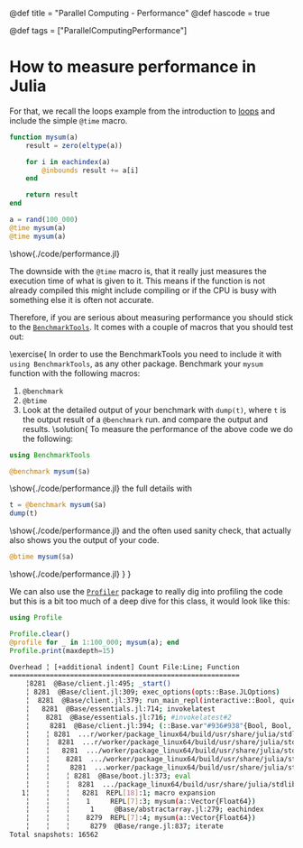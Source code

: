 @def title = "Parallel Computing - Performance"
@def hascode = true

@def tags = ["ParallelComputingPerformance"]

# How to measure performance in Julia

For that, we recall the loops example from the introduction to [loops](../../introduction/loops.html) and include the simple `@time` macro.
```julia:./code/performance.jl
function mysum(a)
    result = zero(eltype(a))

    for i in eachindex(a)
        @inbounds result += a[i]
    end

    return result
end

a = rand(100_000)
@time mysum(a)
@time mysum(a)
```
\show{./code/performance.jl}

The downside with the `@time` macro is, that it really just measures the execution time of what is given to it. This means if the function is not already compiled this might include compiling or if the CPU is busy with something else it is often not accurate. 

Therefore, if you are serious about measuring  performance you should stick to the [`BenchmarkTools`](https://juliaci.github.io/BenchmarkTools.jl/stable/). It comes with a couple of macros that you should test out:

\exercise{
In order to use the BenchmarkTools you need to include it with `using BenchmarkTools`, as any other package. 
Benchmark your `mysum` function with the following macros:
1. `@benchmark`
1. `@btime` 
1. Look at the detailed output of your benchmark with `dump(t)`, where `t` is the output result of a `@benchmark` run.
and compare the output and results.
\solution{
To measure the performance of the above code we do the following:
```julia:./code/performance.jl
using BenchmarkTools

@benchmark mysum($a)
```
\show{./code/performance.jl}
the full details with 
```julia:./code/performance.jl
t = @benchmark mysum($a)
dump(t)
```
\show{./code/performance.jl}
and the often used sanity check, that actually also shows you the output of your code.
```julia:./code/performance.jl
@btime mysum($a)
```
\show{./code/performance.jl}
}
}

We can also use the [`Profiler`](https://docs.julialang.org/en/v1/manual/profile/#Profiling) package to really dig into profiling the code but this is a bit too much of a deep dive for this class, it would look like this:
```julia:./code/performance.jl
using Profile

Profile.clear()
@profile for _ in 1:100_000; mysum(a); end
Profile.print(maxdepth=15)
```
```bash
Overhead ╎ [+additional indent] Count File:Line; Function
=========================================================
    ╎8281  @Base/client.jl:495; _start()
    ╎ 8281  @Base/client.jl:309; exec_options(opts::Base.JLOptions)
    ╎  8281  @Base/client.jl:379; run_main_repl(interactive::Bool, quiet::Bool, banner::Bool, history_file::Bool, color_set::Bool)
    ╎   8281  @Base/essentials.jl:714; invokelatest
    ╎    8281  @Base/essentials.jl:716; #invokelatest#2
    ╎     8281  @Base/client.jl:394; (::Base.var"#936#938"{Bool, Bool, Bool})(REPL::Module)
    ╎    ╎ 8281  ...r/worker/package_linux64/build/usr/share/julia/stdlib/v1.7/REPL/src/REPL.jl:351; run_repl(repl::REPL.AbstractREPL, consumer::Any)
    ╎    ╎  8281  ...r/worker/package_linux64/build/usr/share/julia/stdlib/v1.7/REPL/src/REPL.jl:364; run_repl(repl::REPL.AbstractREPL, consumer::Any; backend_on_current_task::Bool)
    ╎    ╎   8281  .../worker/package_linux64/build/usr/share/julia/stdlib/v1.7/REPL/src/REPL.jl:231; start_repl_backend(backend::REPL.REPLBackend, consumer::Any)
    ╎    ╎    8281  .../worker/package_linux64/build/usr/share/julia/stdlib/v1.7/REPL/src/REPL.jl:246; repl_backend_loop(backend::REPL.REPLBackend)
    ╎    ╎     8281  ...worker/package_linux64/build/usr/share/julia/stdlib/v1.7/REPL/src/REPL.jl:150; eval_user_input(ast::Any, backend::REPL.REPLBackend)
    ╎    ╎    ╎ 8281  @Base/boot.jl:373; eval
    ╎    ╎    ╎  8281  .../package_linux64/build/usr/share/julia/stdlib/v1.7/Profile/src/Profile.jl:28; top-level scope
   1╎    ╎    ╎   8281  REPL[18]:1; macro expansion
    ╎    ╎    ╎    1     REPL[7]:3; mysum(a::Vector{Float64})
    ╎    ╎    ╎     1     @Base/abstractarray.jl:279; eachindex
    ╎    ╎    ╎    8279  REPL[7]:4; mysum(a::Vector{Float64})
    ╎    ╎    ╎     8279  @Base/range.jl:837; iterate
Total snapshots: 16562
```